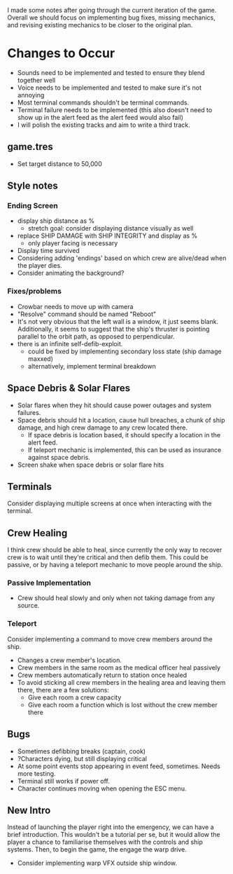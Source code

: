 I made some notes after going through the current iteration of the game.
Overall we should focus on implementing bug fixes, missing mechanics, and revising existing mechanics to be closer to the original plan.
# Changes to Occur
- Sounds need to be implemented and tested to ensure they blend together well
- Voice needs to be implemented and tested to make sure it's not annoying
- Most terminal commands shouldn't be terminal commands.
- Terminal failure needs to be implemented (this also doesn't need to show up in the alert feed as the alert feed would also fail)
- I will polish the existing tracks and aim to write a third track.
## game.tres
- Set target distance to 50,000
## Style notes
### Ending Screen
- display ship distance as %
	- stretch goal: consider displaying distance visually as well
- replace SHIP DAMAGE with SHIP INTEGRITY and display as %
	- only player facing is necessary
- Display time survived
- Considering adding 'endings' based on which crew are alive/dead when the player dies.
- Consider animating the background?
### Fixes/problems
- Crowbar needs to move up with camera
- "Resolve" command should be named "Reboot"
- It's not very obvious that the left wall is a window, it just seems blank. Additionally, it seems to suggest that the ship's thruster is pointing parallel to the orbit path, as opposed to perpendicular.
- there is an infinite self-defib-exploit.
	- could be fixed by implementing secondary loss state (ship damage maxxed)
	- alternatively, implement terminal breakdown

## Space Debris & Solar Flares
- Solar flares when they hit should cause power outages and system failures.
- Space debris should hit a location, cause hull breaches, a chunk of ship damage, and high crew damage to any crew located there.
	- If space debris is location based, it should specify a location in the alert feed.
	- If teleport mechanic is implemented, this can be used as insurance against space debris.
- Screen shake when space debris or solar flare hits
## Terminals
Consider displaying multiple screens at once when interacting with the terminal.
## Crew Healing
I think crew should be able to heal, since currently the only way to recover crew is to wait until they're critical and then defib them. This could be passive, or by having a teleport mechanic to move people around the ship.
### Passive Implementation
- Crew should heal slowly and only when not taking damage from any source.
### Teleport
Consider implementing a command to move crew members around the ship.
- Changes a crew member's location.
- Crew members in the same room as the medical officer heal passively
- Crew members automatically return to station once healed
- To avoid sticking all crew members in the healing area and leaving them there, there are a few solutions:
	- Give each room a crew capacity
	- Give each room a function which is lost without the crew member there
## Bugs
- Sometimes defibbing breaks (captain, cook)
- ?Characters dying, but still displaying critical
- At some point events stop appearing in event feed, sometimes. Needs more testing.
- Terminal still works if power off.
- Character continues moving when opening the ESC menu.

## New Intro
Instead of launching the player right into the emergency, we can have a brief introduction.
This wouldn't be a tutorial per se, but it would allow the player a chance to familiarise themselves with the controls and ship systems.
Then, to begin the game, the engage the warp drive.
- Consider implementing warp VFX outside ship window.

